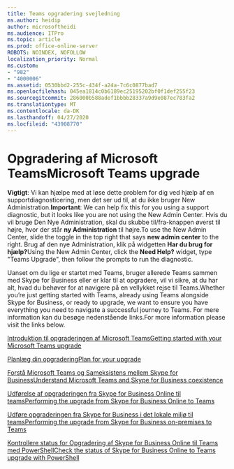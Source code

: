 ```yaml
---
title: Teams opgradering svejledning
ms.author: heidip
author: microsoftheidi
ms.audience: ITPro
ms.topic: article
ms.prod: office-online-server
ROBOTS: NOINDEX, NOFOLLOW
localization_priority: Normal
ms.custom:
- "982"
- "4000006"
ms.assetid: 0530bbd2-255c-434f-a24a-7c6c0877bad7
ms.openlocfilehash: 045ea1814c0b6189ec25195202bf0f1def255f23
ms.sourcegitcommit: 286000b588adef1bbbb28337a9d9e087ec783fa2
ms.translationtype: MT
ms.contentlocale: da-DK
ms.lasthandoff: 04/27/2020
ms.locfileid: "43908770"
---
```

# <a name="microsoft-teams-upgrade"></a><span data-ttu-id="46b50-102">Opgradering af Microsoft Teams</span><span class="sxs-lookup"><span data-stu-id="46b50-102">Microsoft Teams upgrade</span></span>

<span data-ttu-id="46b50-103">**Vigtigt**: Vi kan hjælpe med at løse dette problem for dig ved hjælp af en supportdiagnosticering, men det ser ud til, at du ikke bruger New Administration.</span><span class="sxs-lookup"><span data-stu-id="46b50-103">**Important**: We can help fix this for you using a support diagnostic, but it looks like you are not using the New Admin Center.</span></span> <span data-ttu-id="46b50-104">Hvis du vil bruge Den Nye Administration, skal du skubbe til/fra-knappen øverst til højre, hvor der står **ny Administration** til højre.</span><span class="sxs-lookup"><span data-stu-id="46b50-104">To use the New Admin Center, slide the toggle in the top right that says **new admin center** to the right.</span></span> <span data-ttu-id="46b50-105">Brug af den nye Administration, klik på widgetten **Har du brug for hjælp?**</span><span class="sxs-lookup"><span data-stu-id="46b50-105">Using the New Admin Center, click the **Need Help?** widget, type "Teams Upgrade", then follow the prompts to run the diagnostic.</span></span>

<span data-ttu-id="46b50-106">Uanset om du lige er startet med Teams, bruger allerede Teams sammen med Skype for Business eller er klar til at opgradere, vil vi sikre, at du har alt, hvad du behøver for at navigere på en vellykket rejse til Teams.</span><span class="sxs-lookup"><span data-stu-id="46b50-106">Whether you’re just getting started with Teams, already using Teams alongside Skype for Business, or ready to upgrade, we want to ensure you have everything you need to navigate a successful journey to Teams.</span></span> <span data-ttu-id="46b50-107">For mere information kan du besøge nedenstående links.</span><span class="sxs-lookup"><span data-stu-id="46b50-107">For more information please visit the links below.</span></span>

[<span data-ttu-id="46b50-108">Introduktion til opgraderingen af Microsoft Teams</span><span class="sxs-lookup"><span data-stu-id="46b50-108">Getting started with your Microsoft Teams upgrade</span></span>](https://docs.microsoft.com/MicrosoftTeams/upgrade-start-here)

[<span data-ttu-id="46b50-109">Planlæg din opgradering</span><span class="sxs-lookup"><span data-stu-id="46b50-109">Plan for your upgrade</span></span>](https://docs.microsoft.com/MicrosoftTeams/upgrade-plan-journey)

[<span data-ttu-id="46b50-110">Forstå Microsoft Teams og Sameksistens mellem Skype for Business</span><span class="sxs-lookup"><span data-stu-id="46b50-110">Understand Microsoft Teams and Skype for Business coexistence</span></span>](https://docs.microsoft.com/MicrosoftTeams/teams-and-skypeforbusiness-coexistence-and-interoperability)

[<span data-ttu-id="46b50-111">Udførelse af opgraderingen fra Skype for Business Online til teams</span><span class="sxs-lookup"><span data-stu-id="46b50-111">Performing the upgrade from Skype for Business Online to Teams</span></span>](https://docs.microsoft.com/MicrosoftTeams/upgrade-to-teams-execute-skypeforbusinessonline)

[<span data-ttu-id="46b50-112">Udføre opgraderingen fra Skype for Business i det lokale miljø til teams</span><span class="sxs-lookup"><span data-stu-id="46b50-112">Performing the upgrade from Skype for Business on-premises to Teams</span></span>](https://docs.microsoft.com/MicrosoftTeams/upgrade-to-teams-execute-skypeforbusinesshybridonprem)
 
[<span data-ttu-id="46b50-113">Kontrollere status for Opgradering af Skype for Business Online til Teams med PowerShell</span><span class="sxs-lookup"><span data-stu-id="46b50-113">Check the status of Skype for Business Online to Teams upgrade with PowerShell</span></span>](https://docs.microsoft.com/powershell/module/skype/get-csteamsupgradestatus?view=skype-ps)